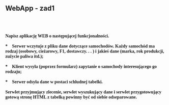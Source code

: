 <h2>WebApp - zad1</h2>
<br>
<span style="font-weight: bold;"><span style="text-decoration: underline;"><span style="text-decoration: underline;"></span></span></span><b><span style="font-family: &#39;&#39;;"><br><br>Napisz aplikację WEB o następującej funkcjonalności.<br><br>*&nbsp;&nbsp;&nbsp;
Serwer wczytuje z pliku dane dotyczące samochodów. Każdy samochód ma
rodzaj (osobowy, cieżarowy, F1, dostawczy. . . ) i jakieś dane (marka,
rok produkcji, zużycie paliwa itd.);<br><br>*&nbsp;&nbsp;&nbsp; Klient wysyła (poprzez formularz) zapytanie o samochody interesującego go rodzaju;<br><br>*&nbsp;&nbsp;&nbsp; Serwer odsyła dane w postaci schludnej tabelki.<br><br>Serwlet
przyjmujący zlecenie, serwlet wyszukujący dane i serwlet przygotowujący
gotową stronę HTML z tabelką powinny być od siebie odseparowane.</span>